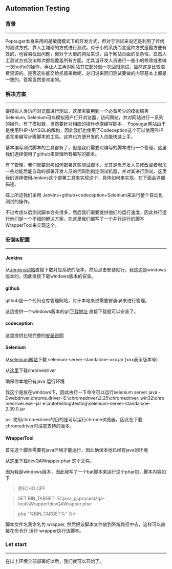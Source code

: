 ## Automation Testing

### 背景
----------------------------------------------------
Popsugar本身采用的是敏捷模式下的开发方式，但对于测试来说还是利用了传统的测试方式，靠人工堆砌的方式进行测试。对于小的系统而言这种方式是最方便有效的，也容易找出问题，但对于大型的网站来说，由于网站页面的复杂性，显然人工测试方式没法每次都能覆盖所有方面，尤其当开发人员进行一些小的修改或者做一次hotfix的操作，再让人工再对网站其它部分做一次回归测试，显然这是比较浪费资源的。是否这些能交给机器来做呢，总归说来回归测试要做的内容基本上都是一致的，答案当然是肯定的。

### 解决方案
----------------------------------------------------
要模拟人类访问浏览器进行测试，这里需要用到一个必备可少的模拟服务 Selenium,
Selenium可以模拟用户打开浏览器，访问网站，并对网站进行一系列的操作。有了模拟器，当然要针对相应的操作步骤编写脚本， Popsugar网站由于是使用PHP+MYSQL的解构，因此我们也使用了Codeception这个可以使用PHP语言来编写步骤脚本的工具。这样也方便开发的人员能快速上手。

基本编写测试脚本的工具都有了，但是我们需要对编写的脚本进行一个管理，这里我们选择使用了github来管理所有编写的脚本。

有了管理，我们就要思考如何部署这些测试脚本，尤其是当开发人员修改或者增加一些功能后能自动的部署开发人员的代码到指定测试机器，并对其进行测试，这里我们选择使用Jenkins这个部署工具来实现这个，具体如何来实现，在下面会详细描述。

综上所述我们采用 Jenkins+github+codeception+Selenium来进行整个自动化测试的操作。

不过考虑以后测试脚本会有很多，然后我们需要提供他们的运行速度，因此并行运行他们是一个不错的解决方案，在这里我们编写了一个并行运行的脚本WrapperTool来实现这个。

### 安装&配置
----------------------------------------------------
#### Jenkins
从[Jenkins网站](https://jenkins.io/download/)直接下载对应系统的版本，然后点击安装就行。我这边是windows版本的，因此直接下载windows版本的安装。

#### github
github是一个代码仓库管理网站，对于本地来说需要安装git来进行管理。

这边提供一个windows版本的git[下载地址](https://git-for-windows.github.io/)
直接下载就可以安装了。

#### codeception

这里提供比较完整的[安装说明](http://codeception.com/install)

#### Selenium

从[selenium网站](http://www.seleniumhq.org/download/)下载 selenium-server-standalone-xxx.jar (xxx表示版本号)

从[这里](https://sites.google.com/a/chromium.org/chromedriver/)下载chromedriver

确保你本地已有java 运行环境

我这个是放在windows下，因此执行一下命令可以运行selenium server
java -Dwebdriver.chrome.driver=E:\chromedriver\2.25\chromedriver_win32\chromedriver.exe -jar e:\autotesting\testing\selenium-server-standalone-2.39.0.jar

ps: 使用chromedriver的目的是可以运行chrome浏览器，因此在下载chromedriver时注意支持的版本。

#### WrapperTool

首先这个脚本需要有java环境才能运行，因此确保本地已经有java的环境

从[这里](https://github.com/PopSugar/qa-tools/tree/master/Wrapper)下载devQAWrapper.phar 这个文件。

因为我是windows版本，因此我写了一个bat脚本来运行这个phar包，脚本内容如下

>@ECHO OFF

>SET BIN_TARGET=E:\java_pj\process\qa-tools\Wrapper\devQAWrapper.phar

>php "%BIN_TARGET%" %*

脚本文件名我命名为 wrapper, 然后把该脚本文件放到系统路径中去，这样可以直接在命令行 运行 wrapper执行该脚本。

### Let start
----------------------------------------------------
在以上环境全部部署好以后，我们就可以开始了。




